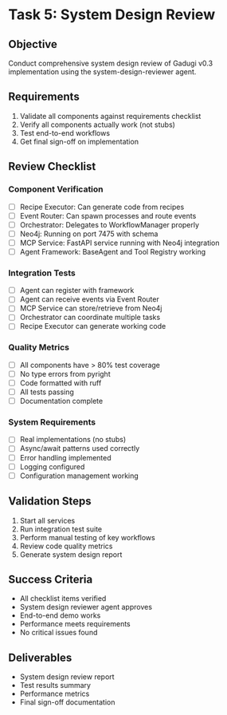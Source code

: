# Task 5: System Design Review

## Objective
Conduct comprehensive system design review of Gadugi v0.3 implementation using the system-design-reviewer agent.

## Requirements
1. Validate all components against requirements checklist
2. Verify all components actually work (not stubs)
3. Test end-to-end workflows
4. Get final sign-off on implementation

## Review Checklist

### Component Verification
- [ ] Recipe Executor: Can generate code from recipes
- [ ] Event Router: Can spawn processes and route events
- [ ] Orchestrator: Delegates to WorkflowManager properly
- [ ] Neo4j: Running on port 7475 with schema
- [ ] MCP Service: FastAPI service running with Neo4j integration
- [ ] Agent Framework: BaseAgent and Tool Registry working

### Integration Tests
- [ ] Agent can register with framework
- [ ] Agent can receive events via Event Router
- [ ] MCP Service can store/retrieve from Neo4j
- [ ] Orchestrator can coordinate multiple tasks
- [ ] Recipe Executor can generate working code

### Quality Metrics
- [ ] All components have > 80% test coverage
- [ ] No type errors from pyright
- [ ] Code formatted with ruff
- [ ] All tests passing
- [ ] Documentation complete

### System Requirements
- [ ] Real implementations (no stubs)
- [ ] Async/await patterns used correctly
- [ ] Error handling implemented
- [ ] Logging configured
- [ ] Configuration management working

## Validation Steps
1. Start all services
2. Run integration test suite
3. Perform manual testing of key workflows
4. Review code quality metrics
5. Generate system design report

## Success Criteria
- All checklist items verified
- System design reviewer agent approves
- End-to-end demo works
- Performance meets requirements
- No critical issues found

## Deliverables
- System design review report
- Test results summary
- Performance metrics
- Final sign-off documentation
